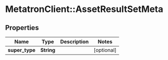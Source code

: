 # MetatronClient::AssetResultSetMeta

## Properties
Name | Type | Description | Notes
------------ | ------------- | ------------- | -------------
**super_type** | **String** |  | [optional] 


